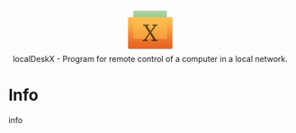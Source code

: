 <center><img style="height:80px;" src="./info/logo.png"></center>
<center>localDeskX - Program for remote control of a computer in a local network.</center>

# Info
info
